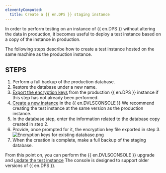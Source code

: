 ```yaml
---
eleventyComputed:
  title: Create a {{ en.DPS }} staging instance
---
```

In order to perform testing on an instance of {{ en.DPS }} without altering the data in production, it becomes useful to deploy a test instance based on a copy of the instance in production.

The following steps describe how to create a test instance hosted on the same machine as the production instance.

## STEPS

1. Perform a full backup of the production database.
1. Restore the database under a new name.
1. [Export the encryption keys](/kb/devolutions-server/how-to-articles/manage-encryption-keys/) from the production {{ en.DPS }} instance if this step has not already been performed.
1. [Create a new instance](https://helpserver.devolutions.net/install_createrdmsinstance.html) in the {{ en.DVLSCONSOLE }} We recommend creating the test instance at the same version as the production instance.
1. In the database step, enter the information related to the database copy created in step 2.
1. Provide, once prompted for it, the encryption key file exported in step 3.  
![Encryption keys for existing database.png](/img/en/kb/kb8113.png)
1. When the creation is complete, make a full backup of the staging database.  

From this point on, you can perform the {{ en.DVLSCONSOLE }} upgrade and [update the test instance](https://helpserver.devolutions.net/upgrade_rdms.html) The console is designed to support older versions of {{ en.DPS }}.